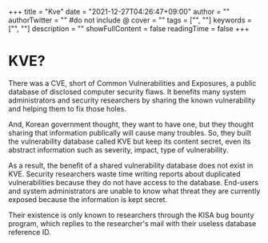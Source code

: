 +++
title = "Kve"
date = "2021-12-27T04:26:47+09:00"
author = ""
authorTwitter = "" #do not include @
cover = ""
tags = ["", ""]
keywords = ["", ""]
description = ""
showFullContent = false
readingTime = false
+++

# KVE?
There was a CVE, short of Common Vulnerabilities and Exposures, a public database of disclosed computer security flaws. It benefits many system administrators and security researchers by sharing the known vulnerability and helping them to fix those holes.

And, Korean government thought, they want to have one, but they thought sharing that information publically will cause many troubles. So, they built the vulnerability database called KVE but keep its content secret, even its abstract information such as severity, impact, type of vulnerability.

As a result, the benefit of a shared vulnerability database does not exist in KVE. Security researchers waste time writing reports about duplicated vulnerabilities because they do not have access to the database. End-users and system administrators are unable to know what threat they are currently exposed because the information is kept secret.

Their existence is only known to researchers through the KISA bug bounty program, which replies to the researcher's mail with their useless database reference ID.
